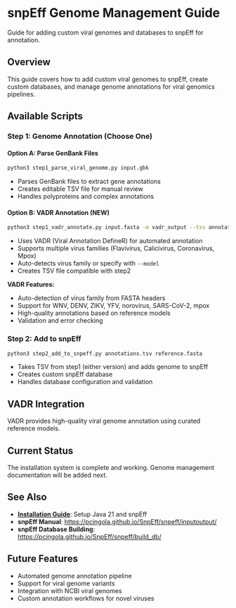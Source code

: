 # snpEff Genome Management Guide

Guide for adding custom viral genomes and databases to snpEff for annotation.

## Overview

This guide covers how to add custom viral genomes to snpEff, create custom databases, and manage genome annotations for viral genomics pipelines.

## Available Scripts

### Step 1: Genome Annotation (Choose One)

#### Option A: Parse GenBank Files
```bash
python3 step1_parse_viral_genome.py input.gbk
```
- Parses GenBank files to extract gene annotations
- Creates editable TSV file for manual review
- Handles polyproteins and complex annotations

#### Option B: VADR Annotation (NEW)
```bash
python3 step1_vadr_annotate.py input.fasta -o vadr_output --tsv annotations.tsv
```
- Uses VADR (Viral Annotation DefineR) for automated annotation
- Supports multiple virus families (Flavivirus, Calicivirus, Coronavirus, Mpox)
- Auto-detects virus family or specify with `--model`
- Creates TSV file compatible with step2

**VADR Features:**
- Auto-detection of virus family from FASTA headers
- Support for WNV, DENV, ZIKV, YFV, norovirus, SARS-CoV-2, mpox
- High-quality annotations based on reference models
- Validation and error checking

### Step 2: Add to snpEff
```bash
python3 step2_add_to_snpeff.py annotations.tsv reference.fasta
```
- Takes TSV from step1 (either version) and adds genome to snpEff
- Creates custom snpEff database
- Handles database configuration and validation

## VADR Integration

VADR provides high-quality viral genome annotation using curated reference models.

## Current Status

The installation system is complete and working. Genome management documentation will be added next.

## See Also

- **[Installation Guide](INSTALLATION_README.md)**: Setup Java 21 and snpEff
- **snpEff Manual**: https://pcingola.github.io/SnpEff/snpeff/inputoutput/
- **snpEff Database Building**: https://pcingola.github.io/SnpEff/snpeff/build_db/

## Future Features

- Automated genome annotation pipeline
- Support for viral genome variants
- Integration with NCBI viral genomes
- Custom annotation workflows for novel viruses